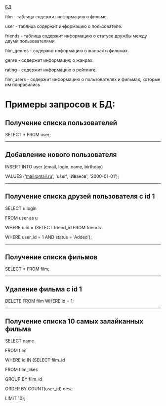 [БД](https://github.com/Mur-Muring/java-filmorate/blob/add-database/%D0%A1%D1%85%D0%B5%D0%BC%D0%B0%20%D0%91%D0%94.png)

film - таблица содержит информацию о фильме.

user - таблица содержит информацию о пользователе.

friends - таблица содержит информацию о статусе дружбы между двумя пользователями.

film_genres - содержит информацию о жанрах и фильмах.

genre - содержит информацию о жанрах.

rating - содержит информацию о рейтинге.

film_users - содержит информацию о пользователях и фильмах, которые им понравились

# Примеры запросов к БД:

## Получение списка пользователей

SELECT * FROM user;

____
## Добавление нового пользователя

INSERT INTO user (email, login, name, birthday)

VALUES ('mail@mail.ru', 'user', 'Иванов', '2000-01-01');
____
## Получение списка друзей пользователя с id 1

SELECT u.login

FROM user as u

WHERE u.id = (SELECT friend_id FROM friends

WHERE user_id = 1 AND status = 'Added');


___
## Получение списка фильмов

SELECT * FROM film;

___
## Удаление фильма с id 1

DELETE FROM film WHERE id = 1;

___
## Получение списка 10 самых залайканных фильма

SELECT name

FROM film

WHERE id IN (SELECT film_id

FROM film_likes

GROUP BY film_id

ORDER BY COUNT(user_id) desc

LIMIT 10);

